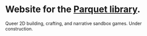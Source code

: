 # Website for the [Parquet library](https://github.com/mxashlynn/Parquet).
Queer 2D building, crafting, and narrative sandbox games.
Under construction.